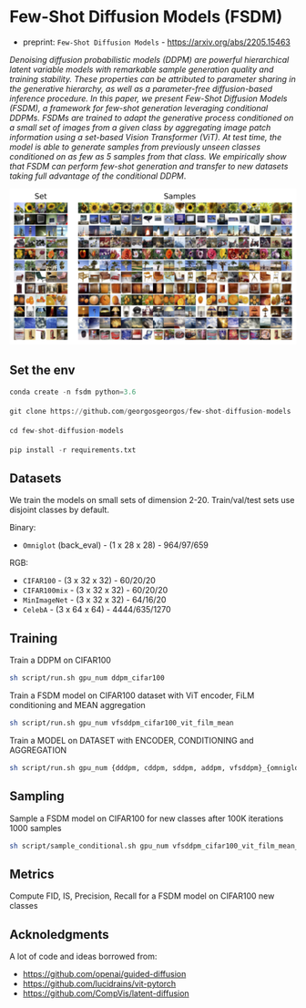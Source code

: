 # Few-Shot Diffusion Models (FSDM)

* preprint: `Few-Shot Diffusion Models` - https://arxiv.org/abs/2205.15463

*Denoising diffusion probabilistic models (DDPM) are powerful hierarchical latent variable models with remarkable sample generation quality and training stability. These properties can be attributed to parameter sharing in the generative hierarchy, as well as a parameter-free diffusion-based inference procedure. In this paper, we present Few-Shot Diffusion Models (FSDM), a framework for few-shot generation leveraging conditional DDPMs. FSDMs are trained to adapt the generative process conditioned on a small set of images from a given class by aggregating image patch information using a set-based Vision Transformer (ViT). At test time, the model is able to generate samples from previously unseen classes conditioned on as few as 5 samples from that class. We empirically show that FSDM can perform few-shot generation and transfer to new datasets taking full advantage of the conditional DDPM*.

<p align="center">
  <img src="https://github.com/georgosgeorgos/few-shot-diffusion-models/blob/main/assets/fsdm.png" width="900px" alt="teaser"> 
</p>

## Set the env
```python
conda create -n fsdm python=3.6

git clone https://github.com/georgosgeorgos/few-shot-diffusion-models

cd few-shot-diffusion-models

pip install -r requirements.txt
```

## Datasets
We train the models on small sets of dimension 2-20. 
Train/val/test sets use disjoint classes by default.

Binary:

* `Omniglot` (back_eval) - (1 x 28 x 28) - 964/97/659

RGB:

* `CIFAR100` - (3 x 32 x 32) - 60/20/20
* `CIFAR100mix` - (3 x 32 x 32) - 60/20/20
* `MinImageNet` - (3 x 32 x 32) - 64/16/20
* `CelebA` - (3 x 64 x 64) - 4444/635/1270

## Training

Train a DDPM on CIFAR100

```bash
sh script/run.sh gpu_num ddpm_cifar100 
```

Train a FSDM model on CIFAR100 dataset with ViT encoder, FiLM conditioning and MEAN aggregation

```bash
sh script/run.sh gpu_num vfsddpm_cifar100_vit_film_mean
```

Train a MODEL on DATASET with ENCODER, CONDITIONING and AGGREGATION

```bash
sh script/run.sh gpu_num {dddpm, cddpm, sddpm, addpm, vfsddpm}_{omniglot, cifar100, cifar100mix, minimagenet, cub, celeba}_{vit, unet}_{mean, lag, cls, sum_patch_mean}
```

## Sampling
Sample a FSDM model on CIFAR100 for new classes after 100K iterations 1000 samples

```bash
sh script/sample_conditional.sh gpu_num vfsddpm_cifar100_vit_film_mean_outdistro {date} 100000 1000
```


## Metrics
Compute FID, IS, Precision, Recall for a FSDM model on CIFAR100 new classes




## Acknoledgments

A lot of code and ideas borrowed from:

* https://github.com/openai/guided-diffusion
* https://github.com/lucidrains/vit-pytorch
* https://github.com/CompVis/latent-diffusion


